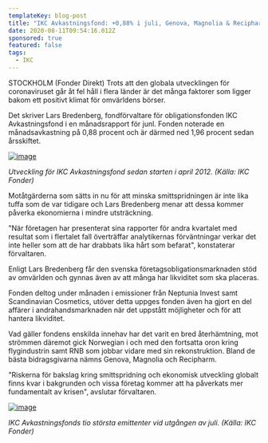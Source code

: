 ```yaml
---
templateKey: blog-post
title: "IKC Avkastningsfond: +0,88% i juli, Genova, Magnolia & Recipharm i täten"
date: 2020-08-11T09:54:16.012Z
sponsored: true
featured: false
tags:
  - IKC
---
```

<!--StartFragment-->

STOCKHOLM (Fonder Direkt) Trots att den globala utvecklingen för coronaviruset går åt fel håll i flera länder är det många faktorer som ligger bakom ett positivt klimat för omvärldens börser.

Det skriver Lars Bredenberg, fondförvaltare för obligationsfonden IKC Avkastningsfond i en månadsrapport för junl. Fonden noterade en månadsavkastning på 0,88 procent och är därmed ned 1,96 procent sedan årsskiftet.

[![image](https://i.direkt.se/200811/587772401.png)](https://i.direkt.se/200811/587772401.png)

*Utveckling för IKC Avkastningsfond sedan starten i april 2012. (Källa: IKC Fonder)*

Motåtgärderna som sätts in nu för att minska smittspridningen är inte lika tuffa som de var tidigare och Lars Bredenberg menar att dessa kommer påverka ekonomierna i mindre utsträckning.

"När företagen har presenterat sina rapporter för andra kvartalet med resultat som i flertalet fall överträffar analytikernas förväntningar verkar det inte heller som att de har drabbats lika hårt som befarat", konstaterar förvaltaren.

Enligt Lars Bredenberg får den svenska företagsobligationsmarknaden stöd av omvärlden och gynnas även av att många har likviditet som ska placeras.

Fonden deltog under månaden i emissioner från Neptunia Invest samt Scandinavian Cosmetics, utöver detta uppges fonden även ha gjort en del affärer i andrahandsmarknaden när det uppstått möjligheter och för att hantera likviditet.

Vad gäller fondens enskilda innehav har det varit en bred återhämtning, mot strömmen däremot gick Norwegian i och med den fortsatta oron kring flygindustrin samt RNB som jobbar vidare med sin rekonstruktion. Bland de bästa bidragsgivarna nämns Genova, Magnolia och Recipharm.

"Riskerna för bakslag kring smittspridning och ekonomisk utveckling globalt finns kvar i bakgrunden och vissa företag kommer att ha påverkats mer fundamentalt av krisen", avslutar förvaltaren.

[![image](https://i.direkt.se/200811/587772402.png)](https://i.direkt.se/200811/587772402.png)

*IKC Avkastningsfonds tio största emittenter vid utgången av juli. (Källa: IKC Fonder)*

<!--EndFragment-->